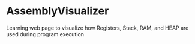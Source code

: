 # AssemblyVisualizer
Learning web page to visualize how Registers, Stack, RAM, and HEAP are used during program execution
